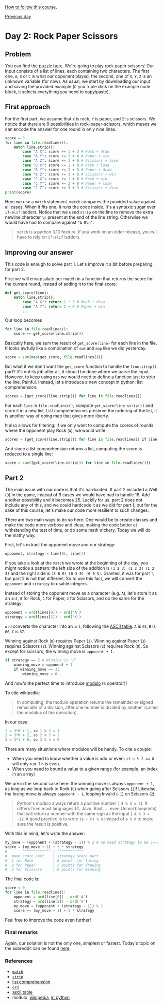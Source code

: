 
[How to follow this course](../README.md).

[Previous day](../day1)

# Day 2: Rock Paper Scissors

## Problem

You can find the puzzle [here](https://adventofcode.com/2022/day/2).
We're going to play rock paper scissors! Our input consists of a list of lines, each containing two characters. The first one, `A`, `B` or `C` is what our opponent played, the second, one of `X`, `Y`, `Z` is an unknown variable (for now).
As usual, we start by downloading our input and saving the provided example (if you triple click on the example code block, it selects everything you need to copy/paste).

## First approach

For the first part, we assume that `X` is rock, `Y` is paper, and `Z` is scissors. We notice that there are 9 possibilities in rock-paper-scissors, which means we can encode the answer for one round in only nine lines.

```python
score = 0
for line in file.readlines():
    match line.strip():
        case "A X": score += 1 + 3 # Rock + draw
        case "A Y": score += 2 + 6 # Paper + win
        case "A Z": score += 3 + 0 # Scissors + lose
        case "B X": score += 1 + 0 # Rock + lose
        case "B Y": score += 2 + 3 # Paper + draw
        case "B Z": score += 3 + 6 # Scissors + win
        case "C X": score += 1 + 6 # Rock + win
        case "C Y": score += 2 + 0 # Paper + lose
        case "C Z": score += 3 + 3 # Scissors + draw
print(score)
```

Here we use a `match` statement. `match` compares the provided value against all cases. When it fits one, it runs the code inside. It's a syntaxic sugar over `if-elif` ladders. Notice that we used `strip` on the line to remove the extra newline character `\n` present at the end of the line string. Otherwise we would have had to compare against `"A B\n"`.

> `match` is a python 3.10 feature. If you work on an older release, you will have to rely on `if-elif` ladders.


## Improving our answer

This code is enough to solve part 1. Let's improve it a bit before preparing for part 2.

First we will encapsulate our match in a function that returns the score for the current round, instead of adding it to the final score:

```python
def get_score(line):
    match line.strip():
        case "A X": return 1 + 3 # Rock + draw
        case "A Y": return 2 + 6 # Paper + win
        ...
```

Our loop becomes

```python
for line in file.readlines():
    score += get_score(line.strip())

```

Basically here, we sum the result of `get_score(line)` for each line in the file. It looks awfully like a combination of `sum` and `map` like we did yesterday.

```python
score = sum(map(get_score, file.readlines()))
```

But what if we don't want the `get_score` function to handle the `line.strip()` part? It's not its job after all, it should be done where we parse the input. However, to keep using `map` we would need to define a function just to strip the line. Painful. Instead, let's introduce a new concept in python: list comprehension.

```python
scores = [get_score(line.strip()) for line in file.readlines()]
```

For each `line` in `file.readlines()`, compute `get_score(line.strip())` and store it in a new list. List comprehensions preserve the ordering of the list, it is another way of doing map that gives more liberty.

It also allows for filtering: if we only want to compute the scores of rounds where the opponent play Rock (`A`), we would write

```python
scores = [get_score(line.strip()) for line in file.readlines() if line.startswith('A')]
```

And since a list comprehension returns a list, computing the score is reduced to a single line:

```python
score = sum([get_score(line.strip()) for line in file.readlines()])
```

## Part 2

The main issue with our code is that it's hardcoded. If part 2 included a Well (`D`) in the game, instead of 9 cases we would have had to handle 16. Add another possibility and it becomes 25. Luckily for us, part 2 does not include any of this, and we could hardcode it as we did for part 1, but for the sake of this course, let's make our code more resilient to such changes.

There are two main ways to do so here. One would be to create classes and make the code more verbose and clear, making the code better at withstanding the test of time, or do some math trickery. Today we will do the mathy way.

First, let's extract the opponent move and our strategy:
```python
opponent, strategy = line[0], line[1]
```

If you take a look at the `match` we wrote at the beginning of the day, you might notice a pattern: the left side of the addition is `(1 2 3) (1 2 3) (1 2 3)` and the right side is `(3 6 0) (0 3 6) (6 0 3)`. Granted, it was for part 1, but part 2 is not that different. So to use this fact, we will convert the `opponent` and `strategy` to usable integers.

Instead of storing the opponent move as a character (e.g. `A`), let's store it as an `int`, `0` for Rock, `1` for Paper, `2` for Scissors, and do the same for the strategy:

```python
opponent = ord(lines[0]) - ord('A')
strategy = ord(lines[2]) - ord('X')
```

`ord` converts the character into an `int`, following the [ASCII table](https://upload.wikimedia.org/wikipedia/commons/2/26/Ascii-codes-table.png). `A` is `65`, `B` is `66`, `C` is `67`.

Winning against Rock (`0`) requires Paper (`1`).
Winning against Paper (`1`) requires Scissors (`2`).
Winning against Scissors (`2`) requires Rock (`0`).
So except for scissors, the winning move is `opponent + 1`.

```python
if strategy == 2 # Winning is 'Z'
    winning_move = opponent + 1
    if winning_move == 3:
        winning_move = 0
```

And now's the perfect time to introduce [modulo](https://en.wikipedia.org/wiki/Modulo_operation) (`%` operator)!

To cite wikipedia:
> In computing, the modulo operation returns the remainder or signed remainder of a division, after one number is divided by another (called the modulus of the operation).

In our case:
```python
1 = 3*0 + 1, so 1 % 3 = 1
2 = 3*0 + 2, so 2 % 3 = 2
3 = 3*1 + 0, so 3 % 3 = 0
```

There are many situations where modulos will be handy. To cite a couple:
- When you need to know whether a value is odd or even: `if n % 2 == 0` will only run if `n` is even.
- When you need to bound a value to a given range (for example, an index in an array)

We are in the second case here: the winning move is always `opponent + 1`, as long as we loop back to Rock (`0`) when going after Scissors (`2`)!
Likewise, the losing move is always `opponent - 1`, looping Invalid (`-1`) on Scissors (`2`).

> Python's modulo always return a positive number (`-4 % 3 = 2`). It differs from most languages (C, Java, Rust, ... even Unreal blueprints) that will return a number with the same sign as the input (`-4 % 3 = -1`). A good practice is to write `(a + n) % n` instead of `a % n` to make sure the result is positive.


With this in mind, let's write the answer:

```python
my_move = (opponent + (strategy - 1)) % 3 # we need strategy to be L=-1, D=0, W=1 instead of L=0, D=1, W=2
score = (my_move + 1) + 3 * strategy
#       ^^^^^^^^^^^^^ | ^^^^^^^^^^^^
#  move score part    | strategy score part 
#  1 for Rock         | 0 point  for losing
#  2 for Paper        | 3 points for drawing
#  3 for Scissors     | 6 points for winning
```

The final code is:

```python
score = 0
for line in file.readline():
    opponent = ord(line[0]) - ord('A')
    strategy = ord(line[2]) - ord('X')
    my_move = (opponent + (strategy - 1)) % 3
    score += (my_move + 1) + 3 * strategy
```

Feel free to improve the code even further!


### Final remarks

Again, our solution is not the only one, simplest or fastest. Today's topic on the subreddit can be found [here](https://www.reddit.com/r/adventofcode/comments/zac2v2/2022_day_2_solutions/?sort=confidence).


### References

- [`match`](https://learnpython.com/blog/python-match-case-statement/)
- [`strip`](https://www.w3schools.com/python/ref_string_strip.asp)
- [list comprehension](https://www.w3schools.com/python/python_lists_comprehension.asp)
- [`ord`](https://www.w3schools.com/python/ref_func_ord.asp)
- [ascii table](https://www.asciitable.com/)
- modulo: [wikipedia](https://en.wikipedia.org/wiki/Modulo_operation), [in python](https://realpython.com/python-modulo-operator/)
